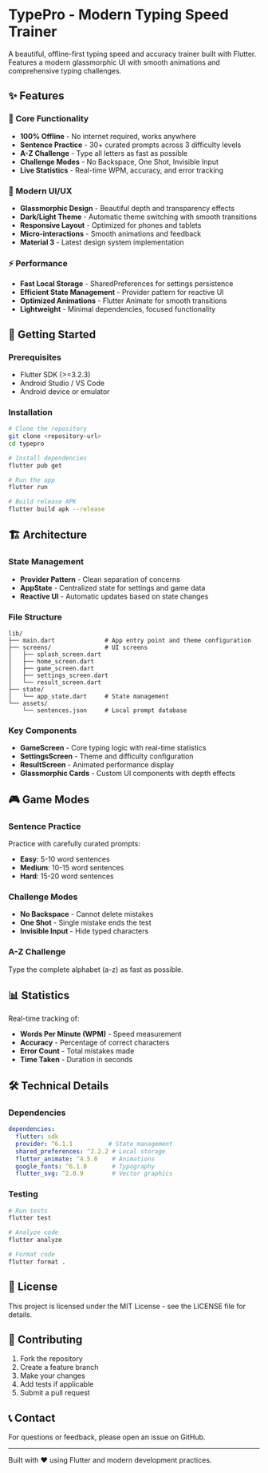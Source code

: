 # TypePro - Modern Typing Speed Trainer

A beautiful, offline-first typing speed and accuracy trainer built with Flutter. Features a modern glassmorphic UI with smooth animations and comprehensive typing challenges.

## ✨ Features

### 🎯 Core Functionality
- **100% Offline** - No internet required, works anywhere
- **Sentence Practice** - 30+ curated prompts across 3 difficulty levels
- **A-Z Challenge** - Type all letters as fast as possible
- **Challenge Modes** - No Backspace, One Shot, Invisible Input
- **Live Statistics** - Real-time WPM, accuracy, and error tracking

### 🎨 Modern UI/UX
- **Glassmorphic Design** - Beautiful depth and transparency effects
- **Dark/Light Theme** - Automatic theme switching with smooth transitions
- **Responsive Layout** - Optimized for phones and tablets
- **Micro-interactions** - Smooth animations and feedback
- **Material 3** - Latest design system implementation

### ⚡ Performance
- **Fast Local Storage** - SharedPreferences for settings persistence
- **Efficient State Management** - Provider pattern for reactive UI
- **Optimized Animations** - Flutter Animate for smooth transitions
- **Lightweight** - Minimal dependencies, focused functionality

## 🚀 Getting Started

### Prerequisites
- Flutter SDK (>=3.2.3)
- Android Studio / VS Code
- Android device or emulator

### Installation
```bash
# Clone the repository
git clone <repository-url>
cd typepro

# Install dependencies
flutter pub get

# Run the app
flutter run

# Build release APK
flutter build apk --release
```

## 🏗️ Architecture

### State Management
- **Provider Pattern** - Clean separation of concerns
- **AppState** - Centralized state for settings and game data
- **Reactive UI** - Automatic updates based on state changes

### File Structure
```
lib/
├── main.dart              # App entry point and theme configuration
├── screens/               # UI screens
│   ├── splash_screen.dart
│   ├── home_screen.dart
│   ├── game_screen.dart
│   ├── settings_screen.dart
│   └── result_screen.dart
├── state/
│   └── app_state.dart     # State management
└── assets/
    └── sentences.json     # Local prompt database
```

### Key Components
- **GameScreen** - Core typing logic with real-time statistics
- **SettingsScreen** - Theme and difficulty configuration
- **ResultScreen** - Animated performance display
- **Glassmorphic Cards** - Custom UI components with depth effects

## 🎮 Game Modes

### Sentence Practice
Practice with carefully curated prompts:
- **Easy**: 5-10 word sentences
- **Medium**: 10-15 word sentences  
- **Hard**: 15-20 word sentences

### Challenge Modes
- **No Backspace** - Cannot delete mistakes
- **One Shot** - Single mistake ends the test
- **Invisible Input** - Hide typed characters

### A-Z Challenge
Type the complete alphabet (a-z) as fast as possible.

## 📊 Statistics

Real-time tracking of:
- **Words Per Minute (WPM)** - Speed measurement
- **Accuracy** - Percentage of correct characters
- **Error Count** - Total mistakes made
- **Time Taken** - Duration in seconds

## 🛠️ Technical Details

### Dependencies
```yaml
dependencies:
  flutter: sdk
  provider: ^6.1.1          # State management
  shared_preferences: ^2.2.2 # Local storage
  flutter_animate: ^4.5.0    # Animations
  google_fonts: ^6.1.0       # Typography
  flutter_svg: ^2.0.9        # Vector graphics
```

### Testing
```bash
# Run tests
flutter test

# Analyze code
flutter analyze

# Format code
flutter format .
```

## 📄 License

This project is licensed under the MIT License - see the LICENSE file for details.

## 🤝 Contributing

1. Fork the repository
2. Create a feature branch
3. Make your changes
4. Add tests if applicable
5. Submit a pull request

## 📞 Contact

For questions or feedback, please open an issue on GitHub.

---

Built with ❤️ using Flutter and modern development practices.
